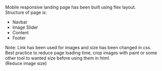 Mobile responsive landing page has been built using flex layout. <br>
Structure of page is: <br>
- Navbar
- Image Slider
- Content
- Footer

Note: Link has been used for images and size has been changed in css.
Best practice to reduce page loading time, crop images with paint or some other tool to wanted size before using them in html. <br>
(Reduce image size)
